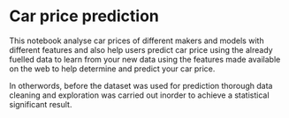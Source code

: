 


# **Car price prediction**
This notebook analyse car prices of different makers and models with different features and also help users predict car price using the already fuelled data to learn from your new data using the features made available on the web to help determine and predict your car price.

In otherwords, before the dataset was used for prediction thorough data cleaning and exploration was carried out inorder to achieve a statistical significant result.

